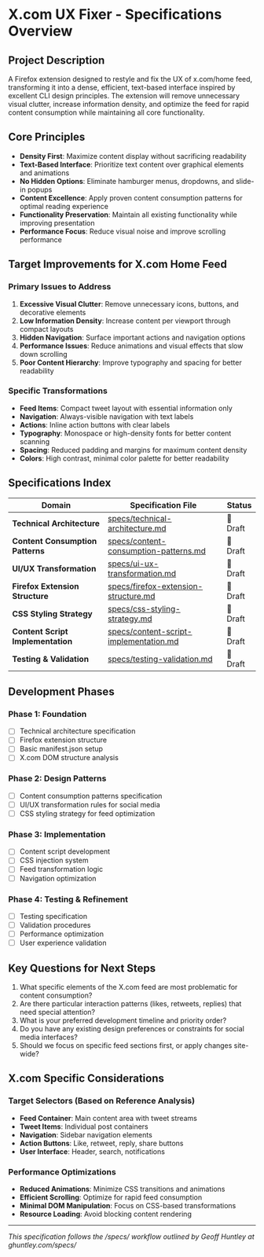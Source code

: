 # X.com UX Fixer - Specifications Overview

## Project Description
A Firefox extension designed to restyle and fix the UX of x.com/home feed, transforming it into a dense, efficient, text-based interface inspired by excellent CLI design principles. The extension will remove unnecessary visual clutter, increase information density, and optimize the feed for rapid content consumption while maintaining all core functionality.

## Core Principles
- **Density First**: Maximize content display without sacrificing readability
- **Text-Based Interface**: Prioritize text content over graphical elements and animations
- **No Hidden Options**: Eliminate hamburger menus, dropdowns, and slide-in popups
- **Content Excellence**: Apply proven content consumption patterns for optimal reading experience
- **Functionality Preservation**: Maintain all existing functionality while improving presentation
- **Performance Focus**: Reduce visual noise and improve scrolling performance

## Target Improvements for X.com Home Feed

### Primary Issues to Address
1. **Excessive Visual Clutter**: Remove unnecessary icons, buttons, and decorative elements
2. **Low Information Density**: Increase content per viewport through compact layouts
3. **Hidden Navigation**: Surface important actions and navigation options
4. **Performance Issues**: Reduce animations and visual effects that slow down scrolling
5. **Poor Content Hierarchy**: Improve typography and spacing for better readability

### Specific Transformations
- **Feed Items**: Compact tweet layout with essential information only
- **Navigation**: Always-visible navigation with text labels
- **Actions**: Inline action buttons with clear labels
- **Typography**: Monospace or high-density fonts for better content scanning
- **Spacing**: Reduced padding and margins for maximum content density
- **Colors**: High contrast, minimal color palette for better readability

## Specifications Index

| Domain | Specification File | Status |
|--------|-------------------|--------|
| **Technical Architecture** | [specs/technical-architecture.md](specs/technical-architecture.md) | 📝 Draft |
| **Content Consumption Patterns** | [specs/content-consumption-patterns.md](specs/content-consumption-patterns.md) | 📝 Draft |
| **UI/UX Transformation** | [specs/ui-ux-transformation.md](specs/ui-ux-transformation.md) | 📝 Draft |
| **Firefox Extension Structure** | [specs/firefox-extension-structure.md](specs/firefox-extension-structure.md) | 📝 Draft |
| **CSS Styling Strategy** | [specs/css-styling-strategy.md](specs/css-styling-strategy.md) | 📝 Draft |
| **Content Script Implementation** | [specs/content-script-implementation.md](specs/content-script-implementation.md) | 📝 Draft |
| **Testing & Validation** | [specs/testing-validation.md](specs/testing-validation.md) | 📝 Draft |

## Development Phases

### Phase 1: Foundation
- [ ] Technical architecture specification
- [ ] Firefox extension structure
- [ ] Basic manifest.json setup
- [ ] X.com DOM structure analysis

### Phase 2: Design Patterns
- [ ] Content consumption patterns specification
- [ ] UI/UX transformation rules for social media
- [ ] CSS styling strategy for feed optimization

### Phase 3: Implementation
- [ ] Content script development
- [ ] CSS injection system
- [ ] Feed transformation logic
- [ ] Navigation optimization

### Phase 4: Testing & Refinement
- [ ] Testing specification
- [ ] Validation procedures
- [ ] Performance optimization
- [ ] User experience validation

## Key Questions for Next Steps
1. What specific elements of the X.com feed are most problematic for content consumption?
2. Are there particular interaction patterns (likes, retweets, replies) that need special attention?
3. What is your preferred development timeline and priority order?
4. Do you have any existing design preferences or constraints for social media interfaces?
5. Should we focus on specific feed sections first, or apply changes site-wide?

## X.com Specific Considerations

### Target Selectors (Based on Reference Analysis)
- **Feed Container**: Main content area with tweet streams
- **Tweet Items**: Individual post containers
- **Navigation**: Sidebar navigation elements
- **Action Buttons**: Like, retweet, reply, share buttons
- **User Interface**: Header, search, notifications

### Performance Optimizations
- **Reduced Animations**: Minimize CSS transitions and animations
- **Efficient Scrolling**: Optimize for rapid feed consumption
- **Minimal DOM Manipulation**: Focus on CSS-based transformations
- **Resource Loading**: Avoid blocking content rendering

---

*This specification follows the /specs/ workflow outlined by Geoff Huntley at ghuntley.com/specs/* 